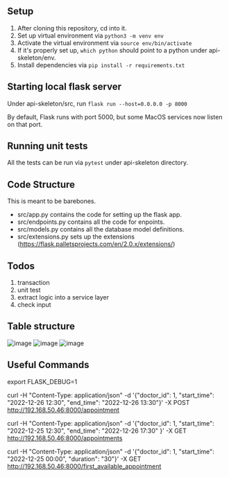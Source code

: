 ## Setup
1. After cloning this repository, cd into it.
2. Set up virtual environment via ```python3 -m venv env``` 
3. Activate the virtual environment via ```source env/bin/activate```
4. If it's properly set up, ```which python``` should point to a python under api-skeleton/env.
5. Install dependencies via ```pip install -r requirements.txt```

## Starting local flask server
Under api-skeleton/src, run ```flask run --host=0.0.0.0 -p 8000```

By default, Flask runs with port 5000, but some MacOS services now listen on that port.

## Running unit tests
All the tests can be run via ```pytest``` under api-skeleton directory.

## Code Structure
This is meant to be barebones.

* src/app.py contains the code for setting up the flask app.
* src/endpoints.py contains all the code for enpoints.
* src/models.py contains all the database model definitions.
* src/extensions.py sets up the extensions (https://flask.palletsprojects.com/en/2.0.x/extensions/)

## Todos
1. transaction
2. unit test
3. extract logic into a service layer
4. check input

## Table structure
![image](https://user-images.githubusercontent.com/2386727/209404460-46a9ca55-8597-430c-b0f9-937272307c0d.png)
![image](https://user-images.githubusercontent.com/2386727/209404470-610de544-30e1-4683-a42b-c802bcb1f13b.png)
![image](https://user-images.githubusercontent.com/2386727/209404478-06aaf029-fd57-4980-b377-d6e53f185b50.png)




## Useful Commands
export FLASK_DEBUG=1


curl -H "Content-Type: application/json"  -d '{"doctor_id": 1, "start_time": "2022-12-26 12:30", "end_time": "2022-12-26 13:30"}' -X POST http://192.168.50.46:8000/appointment


curl -H "Content-Type: application/json"  -d '{"doctor_id": 1, "start_time": "2022-12-25 12:30", "end_time": "2022-12-26 17:30" }' -X GET http://192.168.50.46:8000/appointments


curl -H "Content-Type: application/json"  -d '{"doctor_id": 1, "start_time": "2022-12-25 00:00", "duration": "30"}' -X GET http://192.168.50.46:8000/first_available_appointment
